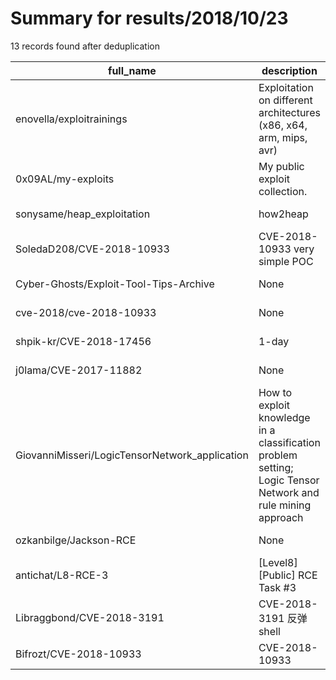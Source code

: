 
# Summary for results/2018/10/23
    
13 records found after deduplication

| full_name | description | html_url | matched_list | matched_count | pushed_at | size | stargazers_count | language | forks_count |
|------------------------------------------------|-------------------------------------------------------------------------------------------------------------|-------------------------------------------------------------------|----------------------|-----------------|---------------------------|--------|--------------------|------------|---------------|
| enovella/exploitrainings | Exploitation on different architectures (x86, x64, arm, mips, avr) | https://github.com/enovella/exploitrainings | ['exploit'] | 1 | 2018-10-23 01:16:33+00:00 | 17427 | 30 | C | 9 |
| 0x09AL/my-exploits | My public exploit collection. | https://github.com/0x09AL/my-exploits | ['exploit'] | 1 | 2018-10-23 12:11:29+00:00 | 16 | 30 | Python | 19 |
| sonysame/heap_exploitation | how2heap | https://github.com/sonysame/heap_exploitation | ['exploit'] | 1 | 2018-10-23 11:33:44+00:00 | 3 | 2 | C | 0 |
| SoledaD208/CVE-2018-10933 | CVE-2018-10933 very simple POC | https://github.com/SoledaD208/CVE-2018-10933 | ['cve poc', 'cve-2'] | 2 | 2018-10-23 13:51:06+00:00 | 9 | 131 | Python | 40 |
| Cyber-Ghosts/Exploit-Tool-Tips-Archive | None | https://github.com/Cyber-Ghosts/Exploit-Tool-Tips-Archive | ['exploit'] | 1 | 2018-10-23 16:32:00+00:00 | 28767 | 6 | C | 3 |
| cve-2018/cve-2018-10933 | None | https://github.com/cve-2018/cve-2018-10933 | ['cve-2'] | 1 | 2018-10-23 03:22:24+00:00 | 520 | 0 | HTML | 0 |
| shpik-kr/CVE-2018-17456 | 1-day | https://github.com/shpik-kr/CVE-2018-17456 | ['cve-2'] | 1 | 2018-10-23 11:22:26+00:00 | 1 | 0 | Shell | 0 |
| j0lama/CVE-2017-11882 | None | https://github.com/j0lama/CVE-2017-11882 | ['cve-2'] | 1 | 2018-10-23 07:46:04+00:00 | 6 | 0 | Python | 0 |
| GiovanniMisseri/LogicTensorNetwork_application | How to exploit knowledge in a classification problem setting; Logic Tensor Network and rule mining approach | https://github.com/GiovanniMisseri/LogicTensorNetwork_application | ['exploit'] | 1 | 2018-10-23 08:40:02+00:00 | 257 | 0 | Python | 0 |
| ozkanbilge/Jackson-RCE | None | https://github.com/ozkanbilge/Jackson-RCE | ['rce'] | 1 | 2018-10-23 10:16:10+00:00 | 7901 | 4 | Java | 1 |
| antichat/L8-RCE-3 | [Level8] [Public] RCE Task #3 | https://github.com/antichat/L8-RCE-3 | ['rce'] | 1 | 2018-10-23 13:26:54+00:00 | 46 | 2 | PHP | 0 |
| Libraggbond/CVE-2018-3191 | CVE-2018-3191 反弹shell | https://github.com/Libraggbond/CVE-2018-3191 | ['cve-2'] | 1 | 2018-10-23 17:28:05+00:00 | 5 | 56 | Python | 31 |
| Bifrozt/CVE-2018-10933 | CVE-2018-10933 | https://github.com/Bifrozt/CVE-2018-10933 | ['cve-2'] | 1 | 2018-10-23 20:14:51+00:00 | 17 | 0 | Python | 0 |
